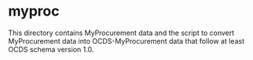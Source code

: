 # myproc

This directory contains MyProcurement data and the script to convert
MyProcurement data into OCDS-MyProcurement data that follow at least
OCDS schema version 1.0.
